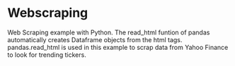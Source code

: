 # Webscraping
Web Scraping example with Python.
The read_html funtion of pandas automatically creates Dataframe objects from the html tags.
pandas.read_html is used in this example to scrap data from Yahoo Finance to look for trending tickers.
